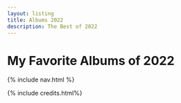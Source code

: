 ```yaml
---
layout: listing
title: Albums 2022
description: The Best of 2022
---
```


# My Favorite Albums of 2022
{% include nav.html %}

{% include credits.html%}